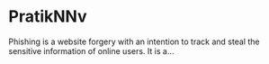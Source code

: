 # PratikNNv
Phishing is a website forgery with an intention to track and steal the sensitive information of online users. It is a…
